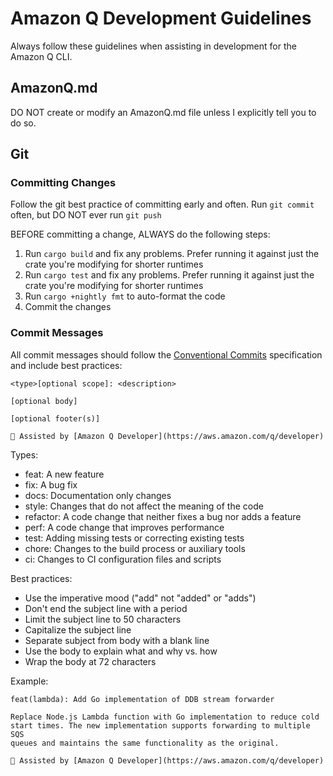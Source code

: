 # Amazon Q Development Guidelines

Always follow these guidelines when assisting in development for the Amazon Q CLI.

## AmazonQ.md

DO NOT create or modify an AmazonQ.md file unless I explicitly tell you to do so.

## Git

### Committing Changes

Follow the git best practice of committing early and often. Run `git commit` often, but DO NOT ever run `git push`

BEFORE committing a change, ALWAYS do the following steps:

1. Run `cargo build` and fix any problems. Prefer running it against just the crate you're modifying for shorter runtimes
2. Run `cargo test` and fix any problems. Prefer running it against just the crate you're modifying for shorter runtimes
2. Run `cargo +nightly fmt` to auto-format the code
3. Commit the changes

### Commit Messages

All commit messages should follow the [Conventional Commits](https://www.conventionalcommits.org/) specification and include best practices:

```
<type>[optional scope]: <description>

[optional body]

[optional footer(s)]

🤖 Assisted by [Amazon Q Developer](https://aws.amazon.com/q/developer)
```

Types:
- feat: A new feature
- fix: A bug fix
- docs: Documentation only changes
- style: Changes that do not affect the meaning of the code
- refactor: A code change that neither fixes a bug nor adds a feature
- perf: A code change that improves performance
- test: Adding missing tests or correcting existing tests
- chore: Changes to the build process or auxiliary tools
- ci: Changes to CI configuration files and scripts

Best practices:
- Use the imperative mood ("add" not "added" or "adds")
- Don't end the subject line with a period
- Limit the subject line to 50 characters
- Capitalize the subject line
- Separate subject from body with a blank line
- Use the body to explain what and why vs. how
- Wrap the body at 72 characters

Example:
```
feat(lambda): Add Go implementation of DDB stream forwarder

Replace Node.js Lambda function with Go implementation to reduce cold
start times. The new implementation supports forwarding to multiple SQS
queues and maintains the same functionality as the original.

🤖 Assisted by [Amazon Q Developer](https://aws.amazon.com/q/developer)
```
